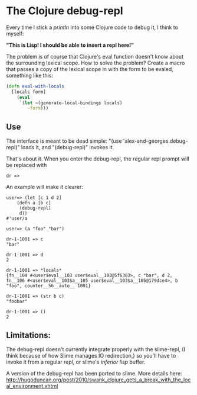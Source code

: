 # The Clojure debug-repl 

Every time I stick a _println_ into some Clojure code to debug it, I
think to myself:

__"This is Lisp! I should be able to insert a repl here!"__

The problem is of course that Clojure's eval function doesn't know
about the surrounding lexical scope.  How to solve the problem?
Create a macro that passes a copy of the lexical scope in with the
form to be evaled, something like this:

```clojure
(defn eval-with-locals
  [locals form]
    (eval
     `(let ~(generate-local-bindings locals)
        ~form)))
```

## Use
The interface is meant to be dead simple:
"(use 'alex-and-georges.debug-repl)" loads it, and "(debug-repl)" invokes it.

That's about it.  When you enter the debug-repl, the regular
repl prompt will be replaced with 

```
dr =>
```

An example will make it clearer:

```
user=> (let [c 1 d 2]
    (defn a [b c]
     (debug-repl)
     d))
#'user/a

user=> (a "foo" "bar")

dr-1-1001 => c
"bar"

dr-1-1001 => d
2

dr-1-1001 => *locals*
{fn__104 #<user$eval__103 user$eval__103@5f6303>, c "bar", d 2, fn__106 #<user$eval__103$a__105 user$eval__103$a__105@179dce4>, b "foo", counter__56__auto__ 1001}

dr-1-1001 => (str b c)
"foobar"

dr-1-1001 => ()
2
```

## Limitations:
The debug-repl doesn't currently integrate properly
with the slime-repl, (I think because of how Slime manages IO
redirection,) so you'll have to invoke it from a regular repl, or
slime's *inferior lisp* buffer.

A version of the debug-repl has been ported to slime.  More details
here:
http://hugoduncan.org/post/2010/swank_clojure_gets_a_break_with_the_local_environment.xhtml

